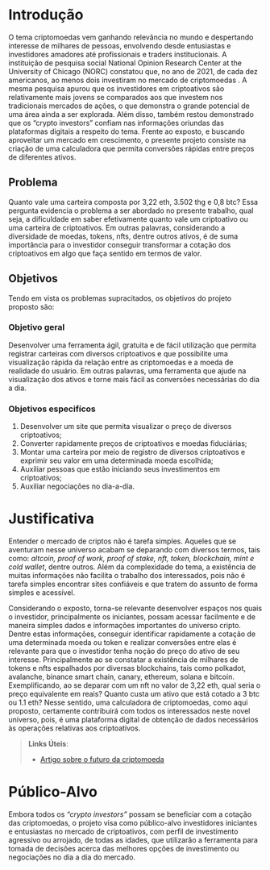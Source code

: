 # Introdução

O tema criptomoedas vem ganhando relevância no mundo e despertando interesse de milhares de pessoas, envolvendo desde entusiastas e investidores amadores até profissionais e traders institucionais. A instituição de pesquisa social National Opinion Research Center at the University of Chicago (NORC) constatou que, no ano de 2021, de cada dez americanos, ao menos dois investiram no mercado de criptomoedas . A mesma pesquisa apurou que os investidores em criptoativos são relativamente mais jovens se comparados aos que investem nos tradicionais mercados de ações, o que demonstra o grande potencial de uma área ainda a ser explorada. Além disso, também restou demonstrado que os “crypto investors” confiam nas informações oriundas das plataformas digitais a respeito do tema. Frente ao exposto, e buscando aproveitar um mercado em crescimento, o presente projeto consiste na criação de uma calculadora que permita conversões rápidas entre preços de diferentes ativos.

## Problema


Quanto vale uma carteira composta por 3,22 eth, 3.502 thg e 0,8 btc? Essa pergunta evidencia o problema a ser abordado no presente trabalho, qual seja, a dificuldade em saber efetivamente quanto vale um criptoativo ou uma carteira de criptoativos. Em outras palavras, considerando a diversidade de moedas, tokens, nfts, dentre outros ativos, é de suma importância para o investidor conseguir transformar a cotação dos criptoativos em algo que faça sentido em termos de valor. 

## Objetivos


Tendo em vista os problemas supracitados, os objetivos do projeto proposto são: 

### Objetivo geral

 Desenvolver uma ferramenta ágil, gratuita e de fácil utilização que permita registrar carteiras com diversos criptoativos e que possibilite uma visualização rápida da relação entre as criptomoedas e a moeda de realidade do usuário. Em outras palavras, uma ferramenta que ajude na visualização dos ativos e torne mais fácil as conversões necessárias do dia a dia.

### Objetivos especifícos

1. Desenvolver um site que permita visualizar o preço de diversos criptoativos;
1. Converter rapidamente preços de criptoativos e moedas fiduciárias;
1.	Montar uma carteira por meio de registro de diversos criptoativos e exprimir seu valor em uma determinada moeda escolhida;
1. Auxiliar pessoas que estão iniciando seus investimentos em criptoativos;
1. Auxiliar negociações no dia-a-dia.


# Justificativa

Entender o mercado de criptos não é tarefa simples. Aqueles que se aventuram nesse universo acabam se deparando com diversos termos, tais como: _altcoin, proof of work, proof of stake, nft, token, blockchain, mint e cold wallet_, dentre outros. Além da complexidade do tema, a existência de muitas informações não facilita o trabalho dos interessados, pois não é tarefa simples encontrar sites confiáveis e que tratem do assunto de forma simples e acessível.

Considerando o exposto, torna-se relevante desenvolver espaços nos quais o investidor, principalmente os iniciantes, possam acessar facilmente e de maneira simples dados e informações importantes do universo cripto. Dentre estas informações, conseguir identificar rapidamente a cotação de uma determinada moeda ou token e realizar conversões entre elas é relevante para que o investidor tenha noção do preço do ativo de seu interesse. Principalmente ao se constatar a existência de milhares de tokens e nfts espalhados por diversas blockchains, tais como polkadot, avalanche, binance smart chain, canary, ethereum, solana e bitcoin. Exemplificando, ao se deparar com um nft no valor de 3,22 eth, qual seria o preço equivalente em reais? Quanto custa um ativo que está cotado a 3 btc ou 1.1 eth? Nesse sentido, uma calculadora de criptomoedas, como aqui proposto, certamente contribuirá com todos os interessados neste novel universo, pois, é uma plataforma digital de obtenção de dados necessários às operações relativas aos criptoativos.

> **Links Úteis**:
> - [Artigo sobre o futuro da criptomoeda](https://cointelegraph.com.br/news/bitcoin-is-the-future-it-is-our-protection-against-inflation-says-secretary-of-economic-development-of-rio-de-janeiro)

# Público-Alvo

Embora todos os _“crypto investors”_ possam se beneficiar com a cotação das criptomoedas, o projeto visa como público-alvo investidores iniciantes e entusiastas no mercado de criptoativos, com perfil de investimento agressivo ou arrojado, de todas as idades, que utilizarão a ferramenta para tomada de decisões acerca das melhores opções de investimento ou negociações no dia a dia do mercado.


